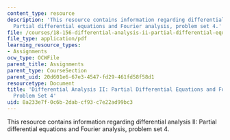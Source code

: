 ```yaml
---
content_type: resource
description: 'This resource contains information regarding differential analysis II:
  Partial differential equations and Fourier analysis, problem set 4.'
file: /courses/18-156-differential-analysis-ii-partial-differential-equations-and-fourier-analysis-spring-2016/8a233e7f0c6b2dabcf93c7e22ad99bc3_MIT18_156S16_pset4.pdf
file_type: application/pdf
learning_resource_types:
- Assignments
ocw_type: OCWFile
parent_title: Assignments
parent_type: CourseSection
parent_uid: 20d601e6-67e3-4547-fd29-461fd58f58d1
resourcetype: Document
title: 'Differential Analysis II: Partial Differential Equations and Fourier Analysis,
  Problem Set 4'
uid: 8a233e7f-0c6b-2dab-cf93-c7e22ad99bc3
---
```

This resource contains information regarding differential analysis II: Partial differential equations and Fourier analysis, problem set 4.

